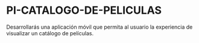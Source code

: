 # PI-CATALOGO-DE-PELICULAS
Desarrollarás una aplicación móvil que permita al usuario la experiencia de visualizar un catálogo de películas. 
